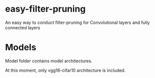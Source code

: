 # easy-filter-pruning
An easy way to conduct filter-pruning for Convolutional layers and fully connected layers


# Models
Model folder contains model architectures.

At this moment, only vgg16-cifar10 architecture is included.
